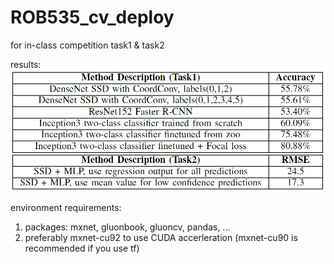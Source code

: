 # ROB535_cv_deploy
for in-class competition task1 &amp; task2

results:
![](https://github.com/ZwX1616/ROB535_cv_deploy/blob/master/acc.PNG)

environment requirements:
1. packages: mxnet, gluonbook, gluoncv, pandas, ...
2. preferably mxnet-cu92 to use CUDA accerleration (mxnet-cu90 is recommended if you use tf)
